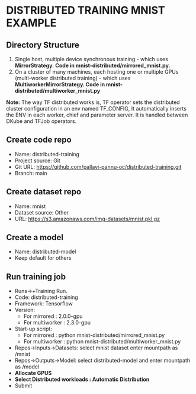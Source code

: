 # DISTRIBUTED TRAINING MNIST EXAMPLE 

## Directory Structure
   1. Single host, multiple device synchronous training - which uses **MirrorStrategy**. **Code in mnist-distributed/mirrored_mnist.py.**
   2. On a cluster of many machines, each hosting one or multiple GPUs (multi-worker distributed training) - which uses **MultiworkerMirrorStrategy.
      Code in mnist-distributed/multiworker_mnist.py**
      
**Note:** The way TF distributed works is, TF operator sets the distributed cluster configuration in an env named TF_CONFIG, It automatically inserts the ENV in each worker, chief and parameter server.
It is handled between DKube and TFJob operators.


## Create code repo
- Name: distributed-training
- Project source: Git
- Git URL: https://github.com/pallavi-pannu-oc/distributed-training.git
- Branch: main

## Create dataset repo
- Name: mnist
- Dataset source: Other
- URL: https://s3.amazonaws.com/img-datasets/mnist.pkl.gz

## Create a model
- Name: distributed-model
- Keep default for others

## Run training job
 - Runs->+Training Run.
 - Code: distributed-training
 - Framework: Tensorflow
 - Version: 
   - For mirrored : 2.0.0-gpu
   - For multiworker : 2.3.0-gpu 
 - Start-up script: 
   - For mirrored : python mnist-distributed/mirrored_mnist.py 
   - For multiworker : python mnist-distributed/multiworker_mnist.py
 - Repos->Inputs->Datasets: select mnist dataset enter mountpath as /mnist
 - Repos->Outputs->Model: select distributed-model and enter mountpath as /model
 - **Allocate GPUS**
 - **Select Distributed workloads : Automatic Distribution**
 - Submit
